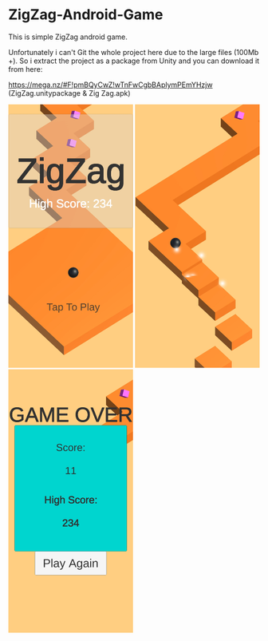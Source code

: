 # ZigZag-Android-Game
This is simple ZigZag android game.

Unfortunately i can't Git the whole project here due to the large files (100Mb +). So i extract the project as a package from Unity and you can download it from here:

https://mega.nz/#F!pmBQyCwZ!wTnFwCgbBAplymPEmYHzjw (ZigZag.unitypackage & Zig Zag.apk)

<img src="ScreenShots/1.jpg" width="250"/> <img src="ScreenShots/2.jpg" width="250"/> <img src="ScreenShots/3.jpg" width="250"/>
